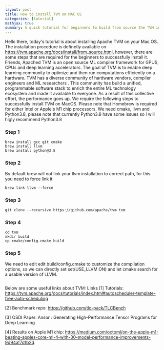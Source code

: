 ```yaml
---
layout: post
title: How to install TVM on MAC OS
categories: [tutorial]
mathjax: true
summary: A quick tutorial for beginners to build from source the TVM in Mac OS
---
```


Hello there, today's tutorial is about installing Apache TVM on your Mac OS. The installation procedure is definetly available on 
https://tvm.apache.org/docs/install/from_source.html, however, there are some steps that are required for the beginners to successfully install it.
Friends, Apached TVM is an open source ML compiler framework for GPUS, CPUs and deep learning accelerators. The goal of TVM is to enable deep learning
community to optimize and then run computations efficiently on a hardware. TVM has a diverse community of hardware vendors, compiler engineers and ML researchers
. This community has build a unified, programmable software stack to enrich the entire ML technology ecosystem and made it available to everyone. As a result
of this collective effort, the performance goes up. We require the following steps to successfully install TVM on MacOS. Please note that Homebrew is
required for either Intel or Apple's M1 chip processors. We need cmake, llvm and Python3.8, please note that currently Python3.9 have some issues so I will
higly recommend Python3.8

### Step 1
```
brew install gcc git cmake
brew install llvm
brew install python@3.8
```
### Step 2
By default brew will not link your llvm installation to correct path, for this you need to force link it
```
brew link llvm --force
```

### Step 3

```
git clone --recursive https://github.com/apache/tvm tvm
```
### Step 4

```
cd tvm
mkdir build
cp cmake/config.cmake build
```
### Step 5
We need to edit edit build/config.cmake to customize the compilation options, so we can directly set set(USE_LLVM ON) and let cmake search for a usable version of LLVM.
```

```



Below are some useful links about TVM:
Links
[1] Tutorials: https://tvm.apache.org/docs/tutorials/index.html#autoscheduler-template-free-auto-scheduling

[2] Benchmark repo: https://github.com/tlc-pack/TLCBench

[3] OSDI Paper: Ansor : Generating High-Performance Tensor Programs for Deep Learning

[4] Results on Apple M1 chip: https://medium.com/octoml/on-the-apple-m1-beating-apples-core-ml-4-with-30-model-performance-improvements-9d94af7d1b2d.
